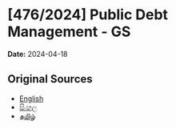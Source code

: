 # [476/2024] Public Debt Management - GS

**Date:** 2024-04-18

## Original Sources

- [English](https://documents.gov.lk/view/bills/2024/4/476-2024_E.pdf)
- [සිංහල](https://documents.gov.lk/view/bills/2024/4/476-2024_S.pdf)
- [தமிழ்](https://documents.gov.lk/view/bills/2024/4/476-2024_T.pdf)
